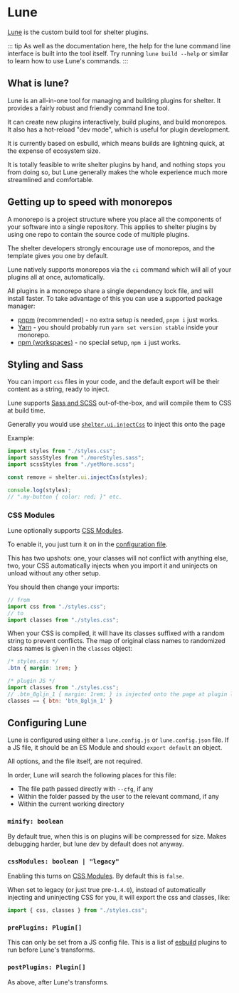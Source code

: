 # Lune

[Lune](https://github.com/uwu/shelter/tree/main/packages/lune) is the custom build tool for shelter plugins.

::: tip
As well as the documentation here, the help for the lune command line interface is built into the tool itself.
Try running `lune build --help` or similar to learn how to use Lune's commands.
:::

## What is lune?

Lune is an all-in-one tool for managing and building plugins for shelter.
It provides a fairly robust and friendly command line tool.

It can create new plugins interactively, build plugins, and build monorepos.
It also has a hot-reload "dev mode", which is useful for plugin development.

It is currently based on esbuild, which means builds are lightning quick, at the expense of ecosystem size.

It is totally feasible to write shelter plugins by hand, and nothing stops you from doing so, but Lune generally makes
the whole experience much more streamlined and comfortable.

## Getting up to speed with monorepos

A monorepo is a project structure where you place all the components of your software into a single repository.
This applies to shelter plugins by using one repo to contain the source code of multiple plugins.

The shelter developers strongly encourage use of monorepos, and the template gives you one by default.

Lune natively supports monorepos via the `ci` command which will all of your plugins all at once, automatically.

All plugins in a monorepo share a single dependency lock file, and will install faster.
To take advantage of this you can use a supported package manager:
 - [pnpm](https://pnpm.io) (recommended) - no extra setup is needed, `pnpm i` just works.
 - [Yarn](https://yarnpkg.com) - you should probably run `yarn set version stable` inside your monorepo.
 - [npm (workspaces)](https://docs.npmjs.com/cli/v7/using-npm/workspaces) - no special setup, `npm i` just works.

## Styling and Sass

You can import `css` files in your code, and the default export will be their content as a string, ready to inject.

Lune supports [Sass and SCSS](https://sass-lang.com) out-of-the-box, and will compile them to CSS at build time.

Generally you would use [`shelter.ui.injectCss`](/ui#injectcss) to inject this onto the page

Example:
```js
import styles from "./styles.css";
import sassStyles from "./moreStyles.sass";
import scssStyles from "./yetMore.scss";

const remove = shelter.ui.injectCss(styles);

console.log(styles);
// ".my-button { color: red; }" etc.
```

### CSS Modules

Lune optionally supports [CSS Modules](https://css-tricks.com/css-modules-part-1-need/).

To enable it, you just turn it on in the [configuration file](#configuring-lune).

This has two upshots: one, your classes will not conflict with anything else,
two, your CSS automatically injects when you import it and uninjects on unload without any other setup.

You should then change your imports:
```js
// from
import css from "./styles.css";
// to
import classes from "./styles.css";
```

When your CSS is compiled, it will have its classes suffixed with a random string to prevent conflicts.
The map of original class names to randomized class names is given in the `classes` object:
```css
/* styles.css */
.btn { margin: 1rem; }
```
```js
/* plugin JS */
import classes from "./styles.css";
// .btn_8gljn_1 { margin: 1rem; } is injected onto the page at plugin load automatically.
classes == { btn: 'btn_8gljn_1' }
```

## Configuring Lune

Lune is configured using either a `lune.config.js` or `lune.config.json` file.
If a JS file, it should be an ES Module and should `export default` an object.

All options, and the file itself, are not required.

In order, Lune will search the following places for this file:
 - The file path passed directly with `--cfg`, if any
 - Within the folder passed by the user to the relevant command, if any
 - Within the current working directory

### `minify: boolean`

By default true, when this is on plugins will be compressed for size.
Makes debugging harder, but lune dev by default does not anyway.

### `cssModules: boolean | "legacy"`

Enabling this turns on [CSS Modules](#css-modules). By default this is `false`.

When set to legacy (or just true pre-`1.4.0`), instead of automatically injecting and uninjecting CSS for you,
it will export the css and classes, like:
```js
import { css, classes } from "./styles.css";
```

### `prePlugins: Plugin[]`

This can only be set from a JS config file.
This is a list of [esbuild](https://esbuild.github.io) plugins to run before Lune's transforms.

### `postPlugins: Plugin[]`

As above, after Lune's transforms.